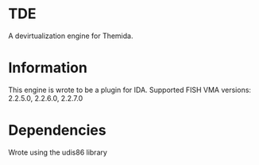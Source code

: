 # TDE
A devirtualization engine for Themida.

# Information
This engine is wrote to be a plugin for IDA.
Supported FISH VMA versions: 2.2.5.0, 2.2.6.0, 2.2.7.0


# Dependencies
Wrote using the udis86 library
